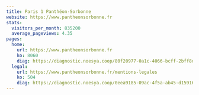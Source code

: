 ```yaml
---
title: Paris 1 Panthéon-Sorbonne
website: https://www.pantheonsorbonne.fr
stats:
  visitors_per_month: 835200
  average_pageviews: 4.35
pages:
  home: 
    url: https://www.pantheonsorbonne.fr
    ko: 8060
    diag: https://diagnostic.noesya.coop/80f20977-0a1c-4066-bcff-2bff8d6aa79f
  legal: 
    url: https://www.pantheonsorbonne.fr/mentions-legales
    ko: 504
    diag: https://diagnostic.noesya.coop/0eea9185-09ac-4f5a-ab45-d159168d0a9e
---
```

